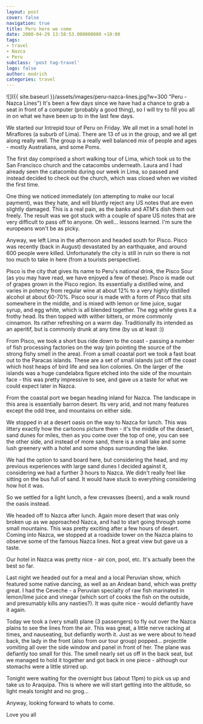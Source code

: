 ```yaml
---
layout: post
cover: false
navigation: true
title: Peru here we come
date: 2008-04-29 13:58:53.000000000 +10:00
tags: 
- travel
- Nazca
- Peru
subclass: 'post tag-travel'
logo: false
author: modrich
categories: travel
---
```

![]({{ site.baseurl }}/assets/images/peru-nazca-lines.jpg?w=300 "Peru - Nazca Lines")
It's been a few days since we have had a chance to grab a seat in front of a computer (probably a good thing), so I will try to fill you all in on what we have been up to in the last few days.

We started our Intrepid tour of Peru on Friday. We all met in a small hotel in Miraflores (a suburb of Lima). There are 13 of us in the group, and we all get along really well. The group is a really well balanced mix of people and ages - mostly Australians, and some Poms.

The first day comprised a short walking tour of Lima, which took us to the San Francisco church and the catacombs underneath. Laura and I had already seen the catacombs during our week in Lima, so passed and instead decided to check out the church, which was closed when we visited the first time.

One thing we noticed immediately (on attempting to make our local payment), was they hate, and will bluntly reject any US notes that are even slightly damaged. This is a real pain, as the banks and ATM's dish them out freely. The result was we got stuck with a couple of spare US notes that are very difficult to pass off to anyone. Oh well... lessons learned. I'm sure the europeans won't be as picky.

Anyway, we left Lima in the afternoon and headed south for Pisco. Pisco was recently (back in August) devastated by an earthquake, and around 600 people were killed. Unfortunately the city is still in ruin so there is not too much to take in here (from a tourists perspective).

Pisco is the city that gives its name to Peru's national drink, the Pisco Sour (as you may have read, we have enjoyed a few of these). Pisco is made out of grapes grown in the Pisco region. Its essentially a distilled wine, and varies in potency from regular wine at about 12% to a very highly distilled alcohol at about 60-70%. Pisco sour is made with a form of Pisco that sits somewhere in the middle, and is mixed with lemon or lime juice, sugar syrup, and egg white, which is all blended together. The egg white gives it a frothy head. Its then topped with wither bitters, or more commonly cinnamon. Its rather refreshing on a warm day. Traditionally its intended as an aperitif, but is commonly drunk at any time (by us at least :))

From Pisco, we took a short bus ride down to the coast - passing a number of fish processing factories on the way (pin pointing the source of the strong fishy smell in the area). From a small coastal port we took a fast boat out to the Paracas islands. These are a set of small islands just off the coast which host heaps of bird life and sea lion colonies. On the larger of the islands was a huge candelabra figure etched into the side of the mountain face - this was pretty impressive to see, and gave us a taste for what we could expect later in Nazca.

From the coastal port we began heading inland for Nazca. The landscape in this area is essentially barron desert. Its very arid, and not many features except the odd tree, and mountains on either side.

We stopped in at a desert oasis on the way to Nazca for lunch. This was littery exactly how the cartoons picture them - it's the middle of the desert, sand dunes for miles, then as you come over the top of one, you can see the other side, and instead of more sand, there is a small lake and some lush greenery with a hotel and some shops surrounding the lake.

We had the option to sand board here, but considering the head, and my previous experiences with large sand dunes I decided against it, considering we had a further 3 hours to Nazca. We didn't really feel like sitting on the bus full of sand. It would have stuck to everything considering how hot it was.

So we settled for a light lunch, a few crevasses (beers), and a walk round the oasis instead.

We headed off to Nazca after lunch. Again more desert that was only broken up as we approached Nazca, and had to start going through some small mountains. This was pretty exciting after a few hours of desert. Coming into Nazca, we stopped at a roadside tower on the Nazca plains to observe some of the famous Nazca lines. Not a great view but gave us a taste.

Our hotel in Nazca was pretty nice - air con, pool, etc. It's actually been the best so far.

Last night we headed out for a meal and a local Peruvian show, which featured some native dancing, as well as an Andean band, which was pretty great. I had the Ceveche - a Peruvian specialty of raw fish marinated in lemon/lime juice and vinegar (which sort of cooks the fish on the outside, and presumably kills any nasties?). It was quite nice - would defiantly have it again.

Today we took a (very small) plane (3 passengers) to fly out over the Nazca plains to see the lines from the air. This was great, a little nerve racking at times, and nauseating, but defiantly worth it. Just as we were about to head back, the lady in the front (also from our tour group) popped... projectile vomiting all over the side window and panel in front of her. The plane was defiantly too small for this. The smell nearly set us off in the back seat, but we managed to hold it together and got back in one piece - although our stomachs were a little stirred up.

Tonight were waiting for the overnight bus (about 11pm) to pick us up and take us to Araquipa. This is where we will start getting into the altitude, so light meals tonight and no grog...

Anyway, looking forward to whats to come.

Love you all

